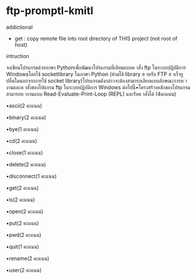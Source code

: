 # ftp-promptl-kmitl

addictional

- get <filename> : copy remote file into root directory of THIS project (not root of host) 



intruction

จงเขียนโปรแกรมด้วยภาษา Pythonเพื่อพัฒนาโปรแกรมที่เลียนแบบค าสั่ง ftp ในระบบปฏิบัติการ Windowsโดยใช้ socketlibrary ในภาษา Python (ห้ามใช้ library ส าหรับ FTP ส าเร็จรูปอื่นใดนอกจากการใช้ socket library)โปรแกรมดังกล่าวจะต้องสามารถเลียบแบบลักษณะการท างานและค าสั่งของโปแกรม ftp ในระบบปฏิบัติการ Windows ต่อไปนี้•โครงสร้างหลักของโปรแกรมสามารถท างานแบบ Read-Evaluate-Print-Loop (REPL) และรับค าสั่งได้ (4คะแนน)

•ascii(2 คะแนน)

•binary(2 คะแนน)

•bye(1 คะแนน)

•cd(2 คะแนน)

•close(1 คะแนน)

•delete(2 คะแนน)

•disconnect(1 คะแนน)

•get(2 คะแนน)

•ls(2 คะแนน)

•open(2 คะแนน)

•put(2 คะแนน)

•pwd(2 คะแนน)

•quit(1 คะแนน)

•rename(2 คะแนน)

•user(2 คะแนน)
